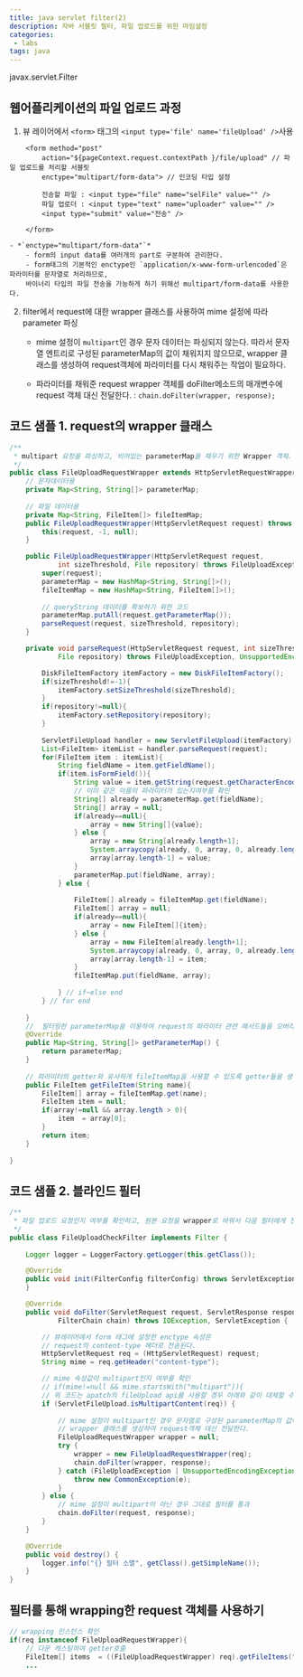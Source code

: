 ```yaml
---
title: java servlet filter(2) 
description: 자바 서블릿 필터, 파일 업로드를 위한 마임설정
categories:
 - labs
tags: java
---
```



javax.servlet.Filter

## 웹어플리케이션의 파일 업로드 과정
1. 뷰 레이어에서 `<form>` 태그의 `<input type='file' name='fileUpload' />`사용
```
	<form method="post"
		action="${pageContext.request.contextPath }/file/upload" // 파일 업로드를 처리할 서블릿
		enctype="multipart/form-data"> // 인코딩 타입 설정 
	
		전송할 파일 : <input type="file" name="selFile" value="" />
		파일 업로더 : <input type="text" name="uploader" value="" />
		<input type="submit" value="전송" />
	
	</form>
```
	- *`enctype="multipart/form-data"`*
		- form의 input data를 여러개의 part로 구분하여 관리한다.
		- form태그의 기본적인 enctype인 `application/x-www-form-urlencoded`은 파라미터를 문자열로 처리하므로,
		바이너리 타입의 파일 전송을 가능하게 하기 위해선 multipart/form-data를 사용한다.

2. filter에서 request에 대한 wrapper 클래스를 사용하여 mime 설정에 따라 parameter 파싱 
	- mime 설정이 `multipart`인 경우 문자 데이터는 파싱되지 않는다.
	  따라서 문자열 엔트리로 구성된 parameterMap의 값이 채워지지 않으므로,
      wrapper 클래스를 생성하여 request객체에 파라미터를 다시 채워주는 작업이 필요하다.
      
	- 파라미터를 채워준 request wrapper 객체를 doFilter메소드의 매개변수에 request 객체 대신 전달한다.
	 : `chain.doFilter(wrapper, response);`


## 코드 샘플 1. request의 wrapper 클래스
```java
/**
 * multipart 요청을 파싱하고, 비어있는 parameterMap을 채우기 위한 Wrapper 객체.
 */
public class FileUploadRequestWrapper extends HttpServletRequestWrapper {
	// 문자데이터용
	private Map<String, String[]> parameterMap;
	
	// 파일 데이터용
	private Map<String, FileItem[]> fileItemMap;
	public FileUploadRequestWrapper(HttpServletRequest request) throws FileUploadException, UnsupportedEncodingException {
		this(request, -1, null);
	}

	public FileUploadRequestWrapper(HttpServletRequest request,
			int sizeThreshold, File repository) throws FileUploadException, UnsupportedEncodingException {
		super(request);
		parameterMap = new HashMap<String, String[]>();
		fileItemMap = new HashMap<String, FileItem[]>();
		
		// queryString 데이터를 확보하기 위한 코드
		parameterMap.putAll(request.getParameterMap());
		parseRequest(request, sizeThreshold, repository);
	}

	private void parseRequest(HttpServletRequest request, int sizeThreshold,
			File repository) throws FileUploadException, UnsupportedEncodingException {

		DiskFileItemFactory itemFactory = new DiskFileItemFactory();
		if(sizeThreshold!=-1){
			itemFactory.setSizeThreshold(sizeThreshold);
		}
		if(repository!=null){
			itemFactory.setRepository(repository);
		}
		
		ServletFileUpload handler = new ServletFileUpload(itemFactory);
		List<FileItem> itemList = handler.parseRequest(request);
		for(FileItem item : itemList){
			String fieldName = item.getFieldName();
			if(item.isFormField()){
				String value = item.getString(request.getCharacterEncoding());
				// 이미 같은 이름의 파라미터가 있는지여부를 확인
				String[] already = parameterMap.get(fieldName);
				String[] array = null;
				if(already==null){
					array = new String[]{value};
				} else {
					array = new String[already.length+1];
					System.arraycopy(already, 0, array, 0, already.length);
					array[array.length-1] = value;
				}
				parameterMap.put(fieldName, array);
			} else {
				
				FileItem[] already = fileItemMap.get(fieldName);
				FileItem[] array = null;
				if(already==null){
					array = new FileItem[]{item};
				} else {
					array = new FileItem[already.length+1];
					System.arraycopy(already, 0, array, 0, already.length);
					array[array.length-1] = item;
				}
				fileItemMap.put(fieldName, array);
				
			} // if~else end
		} // for end
		
	}
	//  필터링한 parameterMap을 이용하여 request의 파라미터 관련 메서드들을 오버라이드한다.
	@Override
	public Map<String, String[]> getParameterMap() {
		return parameterMap;
	}
	
    // 파라미터의 getter와 유사하게 fileItemMap을 사용할 수 있도록 getter들을 생성 
	public FileItem getFileItem(String name){
		FileItem[] array = fileItemMap.get(name);
		FileItem item = null;
		if(array!=null && array.length > 0){
			item  = array[0];
		}
		return item;
	}
	
}
```
## 코드 샘플 2. 블라인드 필터
```java
/**
 * 파일 업로드 요청인지 여부를 확인하고, 원본 요청을 wrapper로 바꿔서 다음 필터에게 전달.
 */
public class FileUploadCheckFilter implements Filter {
	
	Logger logger = LoggerFactory.getLogger(this.getClass());

	@Override
	public void init(FilterConfig filterConfig) throws ServletException {
	}

	@Override
	public void doFilter(ServletRequest request, ServletResponse response,
			FilterChain chain) throws IOException, ServletException {

		// 뷰레이어에서 form 태그에 설정한 enctype 속성은
        // request의 content-type 헤더로 전송된다. 
		HttpServletRequest req = (HttpServletRequest) request;
		String mime = req.getHeader("content-type");

		// mime 속성값이 multipart인지 여부를 확인
		// if(mime!=null && mime.startsWith("multipart")){
        // 위 코드는 apatch의 fileUpload api를 사용할 경우 아래와 같이 대체할 수 있다.
		if (ServletFileUpload.isMultipartContent(req)) {
        	
            // mime 설정이 multipart인 경우 문자열로 구성된 parameterMap의 값이 전달되지 않으므로
        	// wrapper 클래스를 생성하여 request객체 대신 전달한다.
			FileUploadRequestWrapper wrapper = null;
			try {
				wrapper = new FileUploadRequestWrapper(req);
				chain.doFilter(wrapper, response);
			} catch (FileUploadException | UnsupportedEncodingException e) {
				throw new CommonException(e);
			}
		} else {
        	// mime 설정이 multipart이 아닌 경우 그대로 필터를 통과
			chain.doFilter(request, response);
		}
	}

	@Override
	public void destroy() {
		logger.info("{} 필터 소멸", getClass().getSimpleName());
	}
}
```

## 필터를 통해 wrapping한 request 객체를 사용하기
```java
// wrapping 인스턴스 확인
if(req instanceof FileUploadRequestWrapper){
	// 다운 캐스팅하여 getter호출
    FileItem[] items  = ((FileUploadRequestWrapper) req).getFileItems("files");
    ...
```
